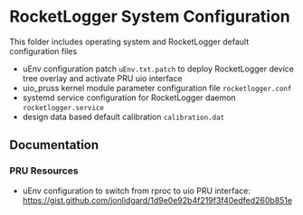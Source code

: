 # RocketLogger System Configuration

This folder includes operating system and RocketLogger default configuration files
* uEnv configuration patch `uEnv.txt.patch` to deploy RocketLogger device tree overlay and activate PRU uio interface
* uio_pruss kernel module parameter configuration file `rocketlogger.conf`
* systemd service configuration for RocketLogger daemon `rocketlogger.service`
* design data based default calibration `calibration.dat`


## Documentation

### PRU Resources
* uEnv configuration to switch from rproc to uio PRU interface: <https://gist.github.com/jonlidgard/1d9e0e92b4f219f3f40edfed260b851e>

